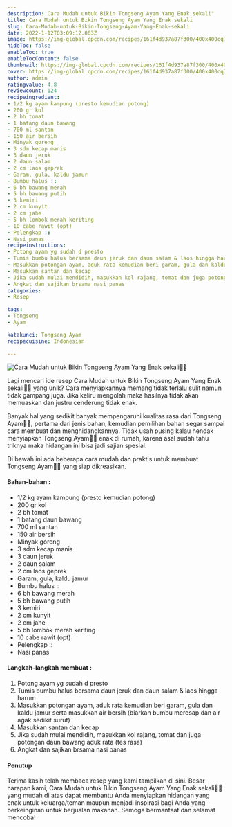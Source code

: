 ```yaml
---
description: Cara Mudah untuk Bikin Tongseng Ayam Yang Enak sekali"
title: Cara Mudah untuk Bikin Tongseng Ayam Yang Enak sekali
slug: Cara-Mudah-untuk-Bikin-Tongseng-Ayam-Yang-Enak-sekali
date: 2022-1-12T03:09:12.063Z
image: https://img-global.cpcdn.com/recipes/161f4d937a87f300/400x400cq70/photo.jpg
hideToc: false
enableToc: true
enableTocContent: false
thumbnail: https://img-global.cpcdn.com/recipes/161f4d937a87f300/400x400cq70/photo.jpg
cover: https://img-global.cpcdn.com/recipes/161f4d937a87f300/400x400cq70/photo.jpg
author: admin
ratingvalue: 4.8
reviewcount: 124
recipeingredient:
- 1/2 kg ayam kampung (presto kemudian potong)
- 200 gr kol
- 2 bh tomat
- 1 batang daun bawang
- 700 ml santan
- 150 air bersih
- Minyak goreng
- 3 sdm kecap manis
- 3 daun jeruk
- 2 daun salam
- 2 cm laos geprek
- Garam, gula, kaldu jamur
- Bumbu halus ::
- 6 bh bawang merah
- 5 bh bawang putih
- 3 kemiri
- 2 cm kunyit
- 2 cm jahe
- 5 bh lombok merah keriting
- 10 cabe rawit (opt)
- Pelengkap ::
- Nasi panas
recipeinstructions:
- Potong ayam yg sudah d presto
- Tumis bumbu halus bersama daun jeruk dan daun salam & laos hingga harum
- Masukkan potongan ayam, aduk rata kemudian beri garam, gula dan kaldu jamur serta masukkan air bersih (biarkan bumbu meresap dan air agak sedikit surut)
- Masukkan santan dan kecap
- Jika sudah mulai mendidih, masukkan kol rajang, tomat dan juga potongan daun bawang aduk rata (tes rasa)
- Angkat dan sajikan brsama nasi panas
categories:
- Resep

tags:
- Tongseng
- Ayam

katakunci: Tongseng Ayam
recipecuisine: Indonesian

---
```


![Cara Mudah untuk Bikin Tongseng Ayam Yang Enak sekali👩‍🍳](https://img-global.cpcdn.com/recipes/161f4d937a87f300/400x400cq70/photo.jpg)

Lagi mencari ide resep Cara Mudah untuk Bikin Tongseng Ayam Yang Enak sekali👩‍🍳 yang unik? Cara menyiapkannya memang tidak terlalu sulit namun tidak gampang juga. Jika keliru mengolah maka hasilnya tidak akan memuaskan dan justru cenderung tidak enak.

Banyak hal yang sedikit banyak mempengaruhi kualitas rasa dari Tongseng Ayam👩‍🍳, pertama dari jenis bahan, kemudian pemilihan bahan segar sampai cara membuat dan menghidangkannya. Tidak usah pusing kalau hendak menyiapkan Tongseng Ayam👩‍🍳 enak di rumah, karena asal sudah tahu triknya maka hidangan ini bisa jadi sajian spesial.

Di bawah ini ada beberapa cara mudah dan praktis untuk membuat Tongseng Ayam👩‍🍳 yang siap dikreasikan.

<!--inarticleads1-->

#### Bahan-bahan :

- 1/2 kg ayam kampung (presto kemudian potong)
- 200 gr kol
- 2 bh tomat
- 1 batang daun bawang
- 700 ml santan
- 150 air bersih
- Minyak goreng
- 3 sdm kecap manis
- 3 daun jeruk
- 2 daun salam
- 2 cm laos geprek
- Garam, gula, kaldu jamur
- Bumbu halus ::
- 6 bh bawang merah
- 5 bh bawang putih
- 3 kemiri
- 2 cm kunyit
- 2 cm jahe
- 5 bh lombok merah keriting
- 10 cabe rawit (opt)
- Pelengkap ::
- Nasi panas

<!--inarticleads2-->

#### Langkah-langkah membuat :

1. Potong ayam yg sudah d presto
1. Tumis bumbu halus bersama daun jeruk dan daun salam & laos hingga harum
1. Masukkan potongan ayam, aduk rata kemudian beri garam, gula dan kaldu jamur serta masukkan air bersih (biarkan bumbu meresap dan air agak sedikit surut)
1. Masukkan santan dan kecap
1. Jika sudah mulai mendidih, masukkan kol rajang, tomat dan juga potongan daun bawang aduk rata (tes rasa)
1. Angkat dan sajikan brsama nasi panas

#### Penutup

Terima kasih telah membaca resep yang kami tampilkan di sini. Besar harapan kami, Cara Mudah untuk Bikin Tongseng Ayam Yang Enak sekali👩‍🍳 yang mudah di atas dapat membantu Anda menyiapkan hidangan yang enak untuk keluarga/teman maupun menjadi inspirasi bagi Anda yang berkeinginan untuk berjualan makanan. Semoga bermanfaat dan selamat mencoba!